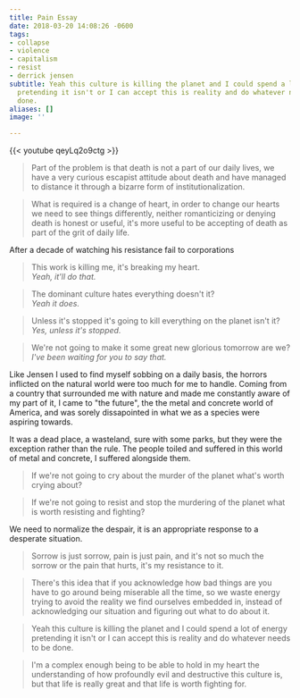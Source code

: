```yaml
---
title: Pain Essay
date: 2018-03-20 14:08:26 -0600
tags:
- collapse
- violence
- capitalism
- resist
- derrick jensen
subtitle: Yeah this culture is killing the planet and I could spend a lot of energy
  pretending it isn't or I can accept this is reality and do whatever needs to be
  done.
aliases: []
image: ''

---
```

{{< youtube qeyLq2o9ctg >}}

> Part of the problem is that death is not a part of our daily lives, we have a very curious escapist attitude about death and have managed to distance it through a bizarre form of institutionalization.

> What is required is a change of heart, in order to change our hearts we need to see things differently, neither romanticizing or denying death is honest or useful, it's more useful to be accepting of death as part of the grit of daily life.

After a decade of watching his resistance fail to corporations

> This work is killing me, it's breaking my heart.<br/>
> _Yeah, it'll do that._

> The dominant culture hates everything doesn't it?<br/>
> _Yeah it does._

> Unless it's stopped it's going to kill everything on the planet isn't it?<br/>
> _Yes, unless it's stopped._

> We're not going to make it some great new glorious tomorrow are we?<br/>
> _I've been waiting for you to say that._

Like Jensen I used to find myself sobbing on a daily basis, the horrors inflicted on the natural world were too much for me to handle. Coming from a country that surrounded me with nature and made me constantly aware of my part of it, I came to "the future", the the metal and concrete world of America, and was sorely dissapointed in what we as a species were aspiring towards.

It was a dead place, a wasteland, sure with some parks, but they were the exception rather than the rule. The people toiled and suffered in this world of metal and concrete, I suffered alongside them.

> If we're not going to cry about the murder of the planet what's worth crying about?

> If we're not going to resist and stop the murdering of the planet what is worth resisting and fighting?

We need to normalize the despair, it is an appropriate response to a desperate situation.

> Sorrow is just sorrow, pain is just pain, and it's not so much the sorrow or the pain that hurts, it's my resistance to it.  

> There's this idea that if you acknowledge how bad things are you have to go around being miserable all the time, so we waste energy trying to avoid the reality we find ourselves embedded in, instead of acknowledging our situation and figuring out what to do about it.

> Yeah this culture is killing the planet and I could spend a lot of energy pretending it isn't or I can accept this is reality and do whatever needs to be done.

> I'm a complex enough being to be able to hold in my heart the understanding of how profoundly evil and destructive this culture is, but that life is really great and that life is worth fighting for.